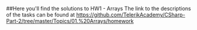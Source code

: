 ##Here you'll find the solutions to HW1 - Arrays
The link to the descriptions of the tasks can be found at https://github.com/TelerikAcademy/CSharp-Part-2/tree/master/Topics/01.%20Arrays/homework